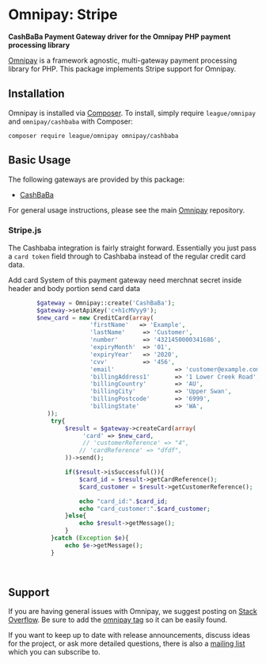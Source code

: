 # Omnipay: Stripe

**CashBaBa Payment Gateway driver for the Omnipay PHP payment processing library**


[Omnipay](https://github.com/thephpleague/omnipay) is a framework agnostic, multi-gateway payment
processing library for PHP. This package implements Stripe support for Omnipay.

## Installation

Omnipay is installed via [Composer](http://getcomposer.org/). To install, simply require `league/omnipay` and `omnipay/cashbaba` with Composer:

```
composer require league/omnipay omnipay/cashbaba
```

## Basic Usage

The following gateways are provided by this package:

* [CashBaBa](https://san.cashbaba.com.bd)

For general usage instructions, please see the main [Omnipay](https://github.com/thephpleague/omnipay)
repository.

### Stripe.js

The Cashbaba integration is fairly straight forward. Essentially you just pass
a `card token` field through to Cashbaba instead of the regular credit card data.


Add card System of this payment gateway need merchnat secret inside header and body portion send card data 

```php
        $gateway = Omnipay::create('CashBaBa');
        $gateway->setApiKey('c+h1cMVyy9');
		$new_card = new CreditCard(array(
					   'firstName'   => 'Example',
					   'lastName'     => 'Customer',
					   'number'       => '4321450000341686',
					   'expiryMonth'  => '01',
					   'expiryYear'   => '2020',
					   'cvv'          => '456',
					   'email'                 => 'customer@example.com',
					   'billingAddress1'       => '1 Lower Creek Road',
					   'billingCountry'        => 'AU',
					   'billingCity'           => 'Upper Swan',
					   'billingPostcode'       => '6999',
					   'billingState'          => 'WA',
		   ));
			try{
				$result = $gateway->createCard(array(
					 'card' => $new_card,
					 // 'customerReference' => "4",
					// 'cardReference' => "dfdf",
				))->send();

				if($result->isSuccessful()){
					$card_id = $result->getCardReference();
					$card_customer = $result->getCustomerReference();

					echo "card_id:".$card_id;
					echo "card_customer:".$card_customer;
				}else{
					echo $result->getMessage();
				}
			}catch (Exception $e){
				echo $e->getMessage();
			}
		
        
```


## Support

If you are having general issues with Omnipay, we suggest posting on
[Stack Overflow](http://stackoverflow.com/). Be sure to add the
[omnipay tag](http://stackoverflow.com/questions/tagged/omnipay) so it can be easily found.

If you want to keep up to date with release announcements, discuss ideas for the project,
or ask more detailed questions, there is also a [mailing list](https://groups.google.com/forum/#!forum/omnipay) which
you can subscribe to.

